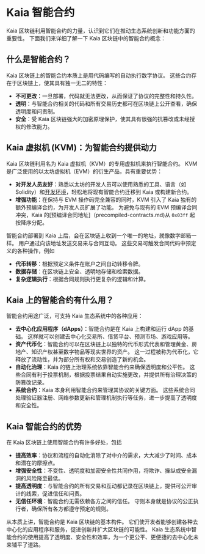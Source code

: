 # Kaia 智能合约

Kaia 区块链利用智能合约的力量，认识到它们在推动生态系统创新和功能方面的重要性。 下面我们来详细了解一下 Kaia 区块链中的智能合约概念：

## 什么是智能合约？ <a id="what-are-smart-contracts"></a>

Kaia 区块链上的智能合约本质上是用代码编写的自动执行数字协议。 这些合约存在于区块链上，使其具有独一无二的特性：

- **不可更改**：一旦部署，代码就无法更改，从而保证了协议的完整性和持久性。
- **透明**：与智能合约相关的代码和所有交易历史都可在区块链上公开查看，确保透明度和问责制。
- **安全**：受 Kaia 区块链强大的加密原理保护，使其具有很强的抗篡改或未经授权的修改能力。

## Kaia 虚拟机 (KVM)：为智能合约提供动力<a id="kaia-virtual-machine-powering-smart-contracts"></a>

Kaia 区块链利用名为 Kaia 虚拟机（KVM）的专用虚拟机来执行智能合约。 KVM 是广泛使用的以太坊虚拟机（EVM）的衍生产品，具有重要优势：

- **对开发人员友好**：熟悉以太坊的开发人员可以使用熟悉的工具、语言（如 Solidity）和[开发环境](.../../build/smart-contracts/ide-and-tools/ide-and-tools.md)，轻松地将现有智能合约迁移到 Kaia 或构建新合约。
- **增强功能**：在保持与 EVM 操作码完全兼容的同时，KVM 引入了 Kaia 独有的额外预编译合约，为开发人员扩展了功能。 为避免与现有的 EVM 预编译合同冲突，Kaia 的[预编译合同地址]（precompiled-contracts.md)从 `0x03ff` 起按降序分配。

智能合约部署到 Kaia 上后，会在区块链上收到一个唯一的地址，就像数字邮箱一样。 用户通过向该地址发送交易来与合同互动。 这些交易可触发合同代码中预定义的各种操作，例如

- **代币转移**：根据预定义条件在账户之间自动转移令牌。
- **数据存储**：在区块链上安全、透明地存储和检索数据。
- **复杂逻辑执行**：根据合同规则执行更复杂的逻辑和计算。

## Kaia 上的智能合约有什么用？ <a id="what-are-smart-contracts-used-for-on-kaia"></a>

智能合约用途广泛，可支持 Kaia 生态系统中的各种应用：

- **去中心化应用程序（dApps）**：智能合约是在 Kaia 上构建和运行 dApp 的基础。 这样就可以创建去中心化交易所、借贷平台、预测市场、游戏应用等。
- **资产代币化**：智能合约可以在区块链上以独特的代币形式代表和管理黄金、房地产、知识产权甚至数字物品等现实世界的资产。 这一过程被称为代币化，它释放了流动性，并为部分所有权和交易创造了新的机会。
- **自动化治理**：Kaia 的链上治理系统依靠智能合约来确保透明度和公平性。 这些合同有利于投票机制，根据投票结果自动实施更改，并提供所有治理决策的防篡改记录。
- **系统合约**：Kaia 本身利用智能合约来管理其协议的关键方面。 这些系统合同处理验证器注册、网络参数更新和管理机制执行等任务，进一步提高了透明度和安全性。

## Kaia 智能合约的优势<a id="benefits-of-smart-contracts-on-kaia"></a>

在 Kaia 区块链上使用智能合约有许多好处，包括

- **提高效率**：协议和流程的自动化消除了对中介的需求，大大减少了时间、成本和潜在的摩擦点。
- **增强安全性**：不变性、透明度和加密安全性共同作用，将欺诈、操纵或安全漏洞的风险降至最低。
- **提高透明度**：与智能合约的所有交易和互动都记录在区块链上，提供可公开审计的线索，促进信任和问责。
- **无信任环境**：智能合约无需依赖各方之间的信任。 守则本身就是协议的公正执行者，确保所有各方都遵守预定的规则。

从本质上讲，智能合约是 Kaia 区块链的基本构件。 它们使开发者能够创建各种去中心化的应用程序和服务，促进创新并扩大区块链的可能性。 Kaia 生态系统中智能合约的使用提高了透明度、安全性和效率，为一个更公平、更便捷的去中心化未来铺平了道路。
